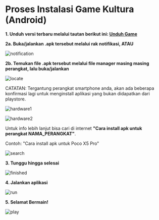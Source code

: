 # Proses Instalasi Game Kultura (Android)

**1. Unduh versi terbaru melalui tautan berikut ini: [Unduh Game](https://github.com/ArnNied/kultura/releases/latest/download/kultura.apk)**

**2a. Buka/jalankan .apk tersebut melalui rak notifikasi, ATAU**

![notification](./markdown/android/notification.jpg)

**2b. Temukan file .apk tersebut melalui file manager masing masing perangkat, lalu buka/jalankan**

![locate](./markdown/android/locate.jpg)

CATATAN: Tergantung perangkat smartphone anda, akan ada beberapa konfirmasi lagi untuk menginstall aplikasi yang bukan didapatkan dari playstore.

![hardware1](./markdown/android/hardware1.jpg)

![hardware2](./markdown/android/hardware2.jpg)

Untuk info lebih lanjut bisa cari di internet **"Cara install apk untuk perangkat NAMA_PERANGKAT"**.

Contoh: "Cara install apk untuk Poco X5 Pro"

![search](./markdown/android/search.png)

**3. Tunggu hingga selesai**

![finished](./markdown/android/finished.jpg)

**4. Jalankan aplikasi**

![run](./markdown/android/run.jpg)

**5. Selamat Bermain!**

![play](./markdown/windows/play.png)
